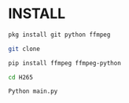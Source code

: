 # INSTALL
```bash
pkg install git python ffmpeg
```
```bash
git clone
```
```bash
pip install ffmpeg ffmpeg-python
```
```bash
cd H265
```
```bash
Python main.py
```
